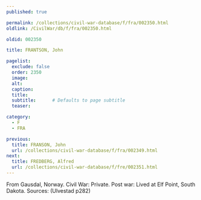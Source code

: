 ```yaml
---
published: true

permalink: /collections/civil-war-database/f/fra/002350.html
oldlink: /CivilWar/db/f/fra/002350.html

oldid: 002350

title: FRANTSON, John

pagelist:
  exclude: false
  order: 2350
  image: 
  alt:
  caption:
  title:
  subtitle:      # Defaults to page subtitle
  teaser:

category: 
  - F 
  - FRA

previous:
  title: FRANSON, John
  url: /collections/civil-war-database/f/fra/002349.html  
next:
  title: FREDBERG, Alfred
  url: /collections/civil-war-database/f/fre/002351.html   
---
```

From Gausdal, Norway. Civil War: Private. Post war: Lived at Elf Point, South Dakota. Sources: (Ulvestad p282)